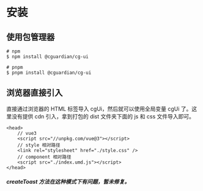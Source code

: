 # 安装

###

## 使用包管理器

```
# npm
$ npm install @cguardian/cg-ui

# pnpm
$ pnpm install @cguardian/cg-ui

```

## 浏览器直接引入

直接通过浏览器的 HTML 标签导入 cgUi，然后就可以使用全局变量 cgUi 了。这里没有提供 cdn 引入，拿到打包的 dist 文件夹下面的 js 和 css 文件导入即可。

```
<head>
    // vue3
    <script src="//unpkg.com/vue@3"></script>
    // style 相对路径
    <link rel="stylesheet" href="./style.css" />
    // component 相对路径
    <script src="./index.umd.js"></script>
</head>

```

##### createToast 方法在这种模式下有问题，暂未修复。
